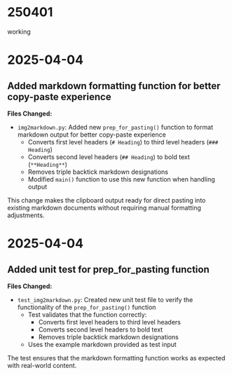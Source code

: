 # 250401
working

# 2025-04-04
## Added markdown formatting function for better copy-paste experience

**Files Changed:**
- `img2markdown.py`: Added new `prep_for_pasting()` function to format markdown output for better copy-paste experience
  - Converts first level headers (`# Heading`) to third level headers (`### Heading`)
  - Converts second level headers (`## Heading`) to bold text (`**Heading**`)
  - Removes triple backtick markdown designations
  - Modified `main()` function to use this new function when handling output

This change makes the clipboard output ready for direct pasting into existing markdown documents without requiring manual formatting adjustments.

# 2025-04-04
## Added unit test for prep_for_pasting function

**Files Changed:**
- `test_img2markdown.py`: Created new unit test file to verify the functionality of the `prep_for_pasting()` function
  - Test validates that the function correctly:
    - Converts first level headers to third level headers
    - Converts second level headers to bold text
    - Removes triple backtick markdown designations
  - Uses the example markdown provided as test input

The test ensures that the markdown formatting function works as expected with real-world content.
